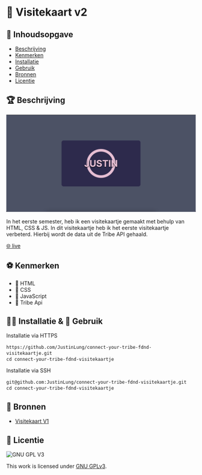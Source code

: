 # 🚀 Visitekaart v2
<!-- Geef je project een titel en schrijf in één zin wat het is -->

## 📄 Inhoudsopgave

- [Beschrijving](#beschrijving)
- [Kenmerken](#kenmerken)
- [Installatie](#installatie)
- [Gebruik](#gebruik)
- [Bronnen](#bronnen)
- [Licentie](#licentie)

## 🏆 Beschrijving
![Visual](https://github.com/JustinLung/connect-your-tribe-fdnd-visitekaartje/blob/main/docs/mockup.png?raw=true)

In het eerste semester, heb ik een visitekaartje gemaakt met behulp van HTML, CSS & JS. In dit visitekaartje heb ik het eerste visitekaartje verbeterd. Hierbij wordt de data uit de Tribe API gehaald.

[🌐 live](https://justinlung.student.fdnd.nl/)

## ⚽️ Kenmerken
<!-- Bij Kenmerken staat welke technieken zijn gebruikt en hoe. Wat is de HTML structuur? Wat zijn de belangrijkste dingen in CSS? Wat is er met Javascript gedaan en hoe? Misschien heb je een framwork of library gebruikt? -->
* 💚 HTML
* 🐢 CSS
* 🥝 JavaScript
* 🗿 Tribe Api

## 🏄‍♂️ Installatie & 🔋 Gebruik
Installatie via HTTPS  
```
https://github.com/JustinLung/connect-your-tribe-fdnd-visitekaartje.git
cd connect-your-tribe-fdnd-visitekaartje
```
Installatie via SSH
```
git@github.com:JustinLung/connect-your-tribe-fdnd-visitekaartje.git
cd connect-your-tribe-fdnd-visitekaartje
```

## 🦕 Bronnen
- [Visitekaart V1](https://github.com/JustinLung/fdnd-visitekaartje-autonomous)

## 🗿 Licentie

![GNU GPL V3](https://www.gnu.org/graphics/gplv3-127x51.png)

This work is licensed under [GNU GPLv3](./LICENSE).
